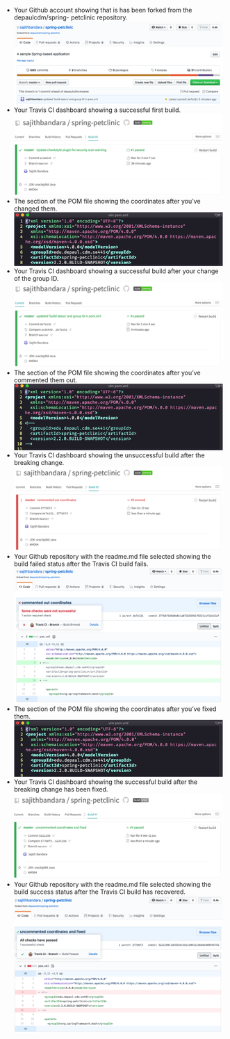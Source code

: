 - Your Github account showing that is has been forked from the depaulcdm/spring-
petclinic repository.
![Screen Capture #1](figures/img1.png)
- Your Travis CI dashboard showing a successful first build.
![Screen Capture #2](figures/img2.png)
- The section of the POM file showing the coordinates after you’ve changed them.
![Screen Capture #3](figures/img3.png)
- Your Travis CI dashboard showing a successful build after your change of the group ID.
![Screen Capture #4](figures/img4.png)
- The section of the POM file showing the coordinates after you’ve commented them out.
![Screen Capture #5](figures/img5.png)
- Your Travis CI dashboard showing the unsuccessful build after the breaking change.
![Screen Capture #6](figures/img6.png)
- Your Github repository with the readme.md file selected showing the build failed status after the Travis CI build fails.
![Screen Capture #7](figures/img7.png)
- The section of the POM file showing the coordinates after you’ve fixed them.
![Screen Capture #8](figures/img8.png)
- Your Travis CI dashboard showing the successful build after the breaking change has been fixed.
![Screen Capture #9](figures/img9.png)
- Your Github repository with the readme.md file selected showing the build success status after the Travis CI build has recovered.
![Screen Capture #10](figures/img10.png)

